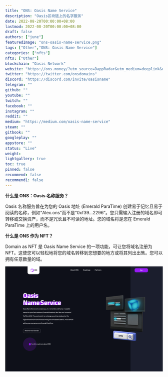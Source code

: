 ```yaml
---
title: "ONS: Oasis Name Service"
description: "Oasis区块链上的名字服务"
date: 2022-08-20T00:00:00+08:00
lastmod: 2022-08-20T00:00:00+08:00
draft: false
authors: ["june"]
featuredImage: "ons-oasis-name-service.png"
tags: ["Other","ONS: Oasis Name Service"]
categories: ["nfts"]
nfts: ["Other"]
blockchain: "Oasis Network"
website: "https://ons.money/?utm_source=DappRadar&utm_medium=deeplink&utm_campaign=visit-website"
twitter: "https://twitter.com/onsdomains"
discord: "https://discord.com/invite/oasisname"
telegram: ""
github: ""
youtube: ""
twitch: ""
facebook: ""
instagram: ""
reddit: ""
medium: "https://medium.com/oasis-name-service"
steam: ""
gitbook: ""
googleplay: ""
appstore: ""
status: "Live"
weight: 
lightgallery: true
toc: true
pinned: false
recommend: false
recommend1: false
---
```


**什么是 ONS：Oasis 名称服务？**

Oasis 名称服务旨在为您的 Oasis 地址 (Emerald ParaTime) 创建易于记忆且易于阅读的名称，例如“Alex.ons”而不是“0xf39...2296”。您只需输入注册的域名即可转移或交换资产，而不是冗长且不可读的地址。您的域名将是您在 Emerald ParaTime 上的用户名。

**什么是 ONS 作为 NFT？**

Domain as NFT 是 Oasis Name Service 的一项功能，可让您将域名注册为 NFT。这使您可以轻松地将您的域名转移到您想要的地方或将其列出出售。您可以拥有任意数量的域。

![Oasis 名称服务](07.png)